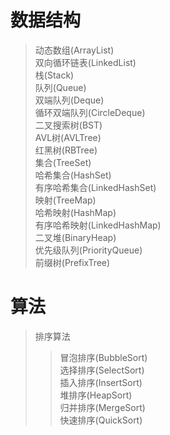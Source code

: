 # 数据结构    
>动态数组(ArrayList)    
>双向循环链表(LinkedList)  
>栈(Stack)  
>队列(Queue)  
>双端队列(Deque)  
>循环双端队列(CircleDeque)  
>二叉搜索树(BST)  
>AVL树(AVLTree)  
>红黑树(RBTree)  
>集合(TreeSet)  
>哈希集合(HashSet)  
>有序哈希集合(LinkedHashSet)  
>映射(TreeMap)  
>哈希映射(HashMap)  
>有序哈希映射(LinkedHashMap)  
>二叉堆(BinaryHeap)  
>优先级队列(PriorityQueue)  
>前缀树(PrefixTree)  

# 算法  
>排序算法  
>>冒泡排序(BubbleSort)  
>>选择排序(SelectSort)  
>>插入排序(InsertSort)  
>>堆排序(HeapSort)  
>>归并排序(MergeSort)  
>>快速排序(QuickSort)  
